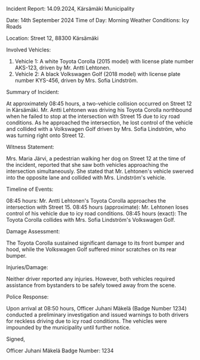 Incident Report: 14.09.2024, Kärsämäki Municipality

Date: 14th September 2024
Time of Day: Morning
Weather Conditions: Icy Roads

Location: Street 12, 88300 Kärsämäki

Involved Vehicles:

1. Vehicle 1: A white Toyota Corolla (2015 model) with license plate number AKS-123, driven by Mr. Antti Lehtonen.
2. Vehicle 2: A black Volkswagen Golf (2018 model) with license plate number KYS-456, driven by Mrs. Sofia Lindström.

Summary of Incident:

At approximately 08:45 hours, a two-vehicle collision occurred on Street 12 in Kärsämäki. Mr. Antti Lehtonen was driving his Toyota Corolla northbound when he failed to stop at the intersection with Street 15 due to icy road conditions. As he approached the intersection, he lost control of the vehicle and collided with a Volkswagen Golf driven by Mrs. Sofia Lindström, who was turning right onto Street 12.

Witness Statement:

Mrs. Maria Järvi, a pedestrian walking her dog on Street 12 at the time of the incident, reported that she saw both vehicles approaching the intersection simultaneously. She stated that Mr. Lehtonen's vehicle swerved into the opposite lane and collided with Mrs. Lindström's vehicle.

Timeline of Events:

08:45 hours: Mr. Antti Lehtonen's Toyota Corolla approaches the intersection with Street 15.
08:45 hours (approximate): Mr. Lehtonen loses control of his vehicle due to icy road conditions.
08:45 hours (exact): The Toyota Corolla collides with Mrs. Sofia Lindström's Volkswagen Golf.

Damage Assessment:

The Toyota Corolla sustained significant damage to its front bumper and hood, while the Volkswagen Golf suffered minor scratches on its rear bumper.

Injuries/Damage:

Neither driver reported any injuries. However, both vehicles required assistance from bystanders to be safely towed away from the scene.

Police Response:

Upon arrival at 08:50 hours, Officer Juhani Mäkelä (Badge Number 1234) conducted a preliminary investigation and issued warnings to both drivers for reckless driving due to icy road conditions. The vehicles were impounded by the municipality until further notice.

Signed,

Officer Juhani Mäkelä
Badge Number: 1234